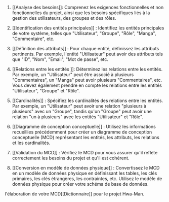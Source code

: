 1. [[Analyse des besoins]]: Comprenez les exigences fonctionnelles et non fonctionnelles du projet, ainsi que les besoins spécifiques liés à la gestion des utilisateurs, des groupes et des rôles.
    
2. [[Identification des entités principales]] : Identifiez les entités principales de votre système, telles que "Utilisateur", "Groupe", "Rôle", "Manga", "Commentaire", etc.
    
3. [[Définition des attributs]] : Pour chaque entité, définissez les attributs pertinents. Par exemple, l'entité "Utilisateur" peut avoir des attributs tels que "ID", "Nom", "Email", "Mot de passe", etc.
    
4. [[Relations entre les entités ]]: Déterminez les relations entre les entités. Par exemple, un "Utilisateur" peut être associé à plusieurs "Commentaires", un "Manga" peut avoir plusieurs "Commentaires", etc. Vous devez également prendre en compte les relations entre les entités "Utilisateur", "Groupe" et "Rôle".
    
5. [[Cardinalités]] : Spécifiez les cardinalités des relations entre les entités. Par exemple, un "Utilisateur" peut avoir une relation "plusieurs à plusieurs" avec un "Groupe", tandis qu'un "Groupe" peut avoir une relation "un à plusieurs" avec les entités "Utilisateur" et "Rôle".
    
6. [[Diagramme de conception conceptuelle]] : Utilisez les informations recueillies précédemment pour créer un diagramme de conception conceptuelle (MCD) représentant les entités, les attributs, les relations et les cardinalités.
    
7. [[Validation du MCD]] : Vérifiez le MCD pour vous assurer qu'il reflète correctement les besoins du projet et qu'il est cohérent.
    
8. [[Conversion en modèle de données physique]] : Convertissez le MCD en un modèle de données physique en définissant les tables, les clés primaires, les clés étrangères, les contraintes, etc. Utilisez le modèle de données physique pour créer votre schéma de base de données.
    

 l'élaboration de votre MCD[[Dictionnaire]] pour le projet Hwa-Man.
 
 
 
 